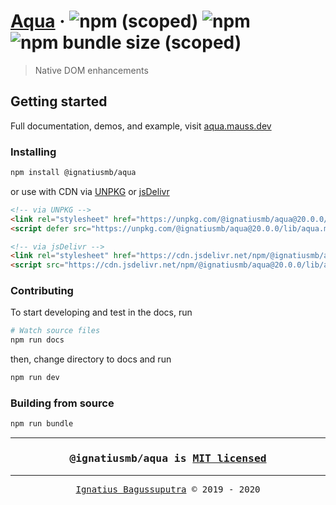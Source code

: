 # [Aqua](https://aqua.mauss.dev)&nbsp;&middot;&nbsp;![npm (scoped)](https://img.shields.io/npm/v/@ignatiusmb/aqua)&nbsp;![npm](https://img.shields.io/npm/dm/@ignatiusmb/aqua)&nbsp;![npm bundle size (scoped)](https://img.shields.io/bundlephobia/minzip/@ignatiusmb/aqua?label=minzip)

> Native DOM enhancements

## Getting started

Full documentation, demos, and example, visit [aqua.mauss.dev](https://aqua.mauss.dev/)

### Installing

```bash
npm install @ignatiusmb/aqua
```

or use with CDN via [UNPKG](https://unpkg.com/browse/@ignatiusmb/aqua@latest/) or [jsDelivr](https://www.jsdelivr.com/package/npm/@ignatiusmb/aqua)

```html
<!-- via UNPKG -->
<link rel="stylesheet" href="https://unpkg.com/@ignatiusmb/aqua@20.0.0/lib/aqua.compact.css" />
<script defer src="https://unpkg.com/@ignatiusmb/aqua@20.0.0/lib/aqua.min.js"></script>

<!-- via jsDelivr -->
<link rel="stylesheet" href="https://cdn.jsdelivr.net/npm/@ignatiusmb/aqua@20.0.0/lib/aqua.compact.css" />
<script src="https://cdn.jsdelivr.net/npm/@ignatiusmb/aqua@20.0.0/lib/aqua.min.js"></script>
```

### Contributing

To start developing and test in the docs, run

```bash
# Watch source files
npm run docs
```

then, change directory to docs and run

```bash
npm run dev
```

### Building from source

```bash
npm run bundle
```

---

<h3><pre align="center">
@ignatiusmb/aqua is <a href=LICENSE>MIT licensed</a>
</pre></h3>

---

<pre align="center">
<a href="https://mauss.dev">Ignatius Bagussuputra</a> &copy; 2019 - 2020
</pre>

